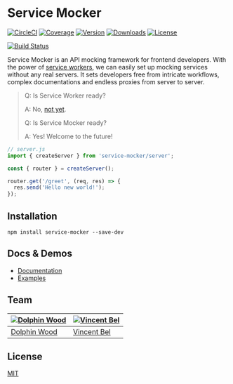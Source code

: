 # Service Mocker
[![CircleCI](https://circleci.com/gh/service-mocker/service-mocker/tree/develop.svg?style=shield)](https://circleci.com/gh/service-mocker/service-mocker)
[![Coverage](https://img.shields.io/codecov/c/github/service-mocker/service-mocker/develop.svg)](https://codecov.io/gh/service-mocker/service-mocker/branch/develop)
[![Version](https://img.shields.io/npm/v/service-mocker.svg)](https://www.npmjs.com/package/service-mocker)
[![Downloads](https://img.shields.io/npm/dt/service-mocker.svg)](https://www.npmjs.com/package/service-mocker)
[![License](https://img.shields.io/npm/l/service-mocker.svg)](https://www.npmjs.com/package/service-mocker)

[![Build Status](https://saucelabs.com/browser-matrix/Service_Mocker.svg)](https://saucelabs.com/u/Service_Mocker)

Service Mocker is an API mocking framework for frontend developers. With the power of [service workers](https://w3c.github.io/ServiceWorker/), we can easily set up mocking services without any real servers. It sets developers free from intricate workflows, complex documentations and endless proxies from server to server.

> Q: Is Service Worker ready?
>
> A: No, [not yet](https://jakearchibald.github.io/isserviceworkerready/).
>
> Q: Is Service Mocker ready?
>
> A: Yes! Welcome to the future!

```js
// server.js
import { createServer } from 'service-mocker/server';

const { router } = createServer();

router.get('/greet', (req, res) => {
  res.send('Hello new world!');
});
```

## Installation

```
npm install service-mocker --save-dev
```

## Docs & Demos

- [Documentation](https://service-mocker.js.org)
- [Examples](https://github.com/service-mocker/service-mocker-demo)

## Team

[![Dolphin Wood](https://avatars2.githubusercontent.com/u/6022672?v=3&s=130)](https://github.com/idiotWu) | [![Vincent Bel](https://avatars3.githubusercontent.com/u/6076919?v=3&s=130)](https://github.com/VincentBel)
---|---
[Dolphin Wood](https://github.com/idiotWu) | [Vincent Bel](https://github.com/VincentBel)

## License

[MIT](LICENSE)
